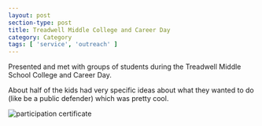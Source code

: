 ```yaml
---
layout: post
section-type: post
title: Treadwell Middle College and Career Day
category: Category
tags: [ 'service', 'outreach' ]
---
```

Presented and met with groups of students during the Treadwell Middle School College and Career Day. 

About half of the kids had very specific ideas about what they wanted to do (like be a public defender) which was pretty cool. 

![participation certificate](https://blogs.memphis.edu/aolney/files/2019/10/treadwellcert.jpg)
